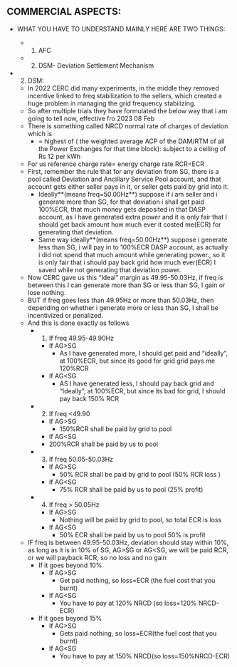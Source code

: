 ## **COMMERCIAL ASPECTS:**

- WHAT YOU HAVE TO UNDERSTAND MAINLY HERE ARE TWO THINGS:
    - 1. AFC
    - 2. DSM- Deviation Settlement Mechanism
- 2. DSM:
    
    - In 2022 CERC did many experiments, in the middle they removed incentive linked to freq stabilization to the sellers, which created a huge problem in managing the grid frequency stabilizing.
    - So after multiple trials they have formulated the below way that i am going to tell now, effective fro 2023 08 Feb
    - There is something called NRCD normal rate of charges of deviation which is
        - = highest of ( the weighted average ACP of the DAM/RTM of all the Power Exchanges for that time block): subject to a ceiling of Rs 12 per kWh
    - For us reference charge rate= energy charge rate RCR=ECR
    - First, remember the rule that for any deviation from SG, there is a pool called Deviation and Ancillary Service Pool account, and that account gets either seller pays in it, or seller gets paid by grid into it.
        - Ideally**(means freq=50.00Hz**) suppose if i am seller and i generate more than SG, for that deviation i shall get paid 100%ECR, that much money gets deposited in that DASP account, as I have generated extra power and it is only fair that I should get back amount how much ever it costed me(ECR) for generating that deviation.
        - Same way ideally**(means freq=50.00Hz**) suppose i generate less than SG, i will pay in to 100%ECR DASP account, as actually i did not spend that much amount while generating power., so it is only fair that i should pay back grid how much ever(ECR) I saved while not generating that deviation power.
    - Now CERC gave us this “Ideal” margin as 49.95-50.03Hz, if freq is between this I can generate more than SG or less than SG, I gain or lose nothing.
    - BUT if freq goes less than 49.95Hz or more than 50.03Hz, then depending on whether i generate more or less than SG, I shall be incentivized or penalized.
    - And this is done exactly as follows
        - 1. If freq 49.95-49.90Hz
            
            - If AG>SG
                - As I have generated more, I should get paid and “ideally”, at 100%ECR, but since its good for grid grid pays me 120%RCR
            - If AG<SG
                - AS I have generated less, I should pay back grid and “Ideally”, at 100%ECR, but since its bad for grid, I should pay back 150% RCR
        - 2. If freq <49.90
            
            - If AG>SG
                - 150%RCR shall be paid by grid to pool
            - If AG<SG
            - 200%RCR shall be paid by us to pool
        - 3. If freq 50.05-50.03Hz
            
            - If AG>SG
                - 50% RCR shall be paid by grid to pool (50% RCR loss )
            - If AG<SG
                - 75% RCR shall be paid by us to pool (25% profit)
        - 4. If freq > 50.05Hz
            
            - If AG>SG
                - Nothing will be paid by grid to pool, so total ECR is loss
            - If AG<SG
                - 50% ECR shall be paid by us to pool 50% is profit
    - IF freq is between 49.95-50.03Hz, deviation should stay within 10%, as long as it is in 10% of SG, AG>SG or AG<SG, we will be paid RCR, or we will payback RCR, so no loss and no gain
        - If it goes beyond 10%
            - If AG>SG
                - Get paid nothing, so loss=ECR (the fuel cost that you burnt)
            - If AG<SG
                - You have to pay at 120% NRCD (so loss=120% NRCD-ECR)
        - If it goes beyond 15%
            - If AG>SG
                - Gets paid nothing, so loss=ECR(the fuel cost that you burnt)
            - If AG<SG
                - You have to pay at 150% NRCD(so loss=150%NRCD-ECR)